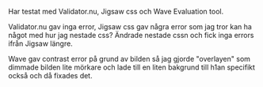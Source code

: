 Har testat med Validator.nu, Jigsaw css och Wave Evaluation tool. 

Validator.nu gav inga error, Jigsaw css gav några error som jag tror kan ha något med hur jag nestade css?
Ändrade nestade cssn och fick inga errors ifrån Jigsaw längre.  

Wave gav contrast error på grund av bilden så jag gjorde "overlayen" som dimmade bilden lite mörkare och lade till en liten bakgrund till h1an specifikt också och då fixades det.
